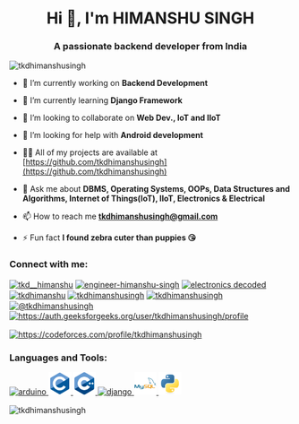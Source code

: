 <h1 align="center">Hi 👋, I'm HIMANSHU SINGH</h1>
<h3 align="center">A passionate backend developer from India</h3>
<p align="left"> <img src="https://komarev.com/ghpvc/?username=tkdhimanshusingh&label=Profile%20views&color=0e75b6&style=flat" alt="tkdhimanshusingh" /> </p>

- 🔭 I’m currently working on **Backend Development**

- 🌱 I’m currently learning **Django Framework**

- 👯 I’m looking to collaborate on **Web Dev., IoT and IIoT**

- 🤝 I’m looking for help with **Android development**

- 👨‍💻 All of my projects are available at [https://github.com/tkdhimanshusingh](https://github.com/tkdhimanshusingh)

- 💬 Ask me about **DBMS, Operating Systems, OOPs, Data Structures and Algorithms, Internet of Things(IoT), IIoT, Electronics & Electrical**

- 📫 How to reach me **tkdhimanshusingh@gmail.com**

- ⚡ Fun fact **I found zebra cuter than puppies 😘**

<h3 align="left">Connect with me:</h3>
<p align="left">
<a href="https://twitter.com/tkd__himanshu" target="blank"><img align="center" src="https://raw.githubusercontent.com/rahuldkjain/github-profile-readme-generator/master/src/images/icons/Social/twitter.svg" alt="tkd__himanshu" height="30" width="40" /></a>
<a href="https://linkedin.com/in/engineer-himanshu-singh" target="blank"><img align="center" src="https://raw.githubusercontent.com/rahuldkjain/github-profile-readme-generator/master/src/images/icons/Social/linked-in-alt.svg" alt="engineer-himanshu-singh" height="30" width="40" /></a>
<a href="https://www.youtube.com/channel/UCKvuuw6-M8vebCQbtB3z__Q" target="blank"><img align="center" src="https://raw.githubusercontent.com/rahuldkjain/github-profile-readme-generator/master/src/images/icons/Social/youtube.svg" alt="electronics decoded" height="30" width="40" /></a>
<a href="https://www.codechef.com/users/tkdhimanshu" target="blank"><img align="center" src="https://i.pinimg.com/564x/c5/d9/fc/c5d9fc1e18bcf039f464c2ab6cfb3eb6.jpg" alt="tkdhimanshu" height="30" width="40" /></a>
<a href="https://www.hackerrank.com/tkdhimanshusingh" target="blank"><img align="center" src="https://raw.githubusercontent.com/rahuldkjain/github-profile-readme-generator/master/src/images/icons/Social/hackerrank.svg" alt="tkdhimanshusingh" height="30" width="40" /></a>
<a href="https://www.leetcode.com/tkdhimanshusingh" target="blank"><img align="center" src="https://raw.githubusercontent.com/rahuldkjain/github-profile-readme-generator/master/src/images/icons/Social/leet-code.svg" alt="tkdhimanshusingh" height="30" width="40" /></a>
<a href="https://www.hackerearth.com/@tkdhimanshusingh" target="blank"><img align="center" src="https://pathrise-website-guide-wp.s3.us-west-1.amazonaws.com/guides/wp-content/uploads/2019/09/16223433/69745444_1387833178034603_2227354680902549504_n.jpg" alt="@tkdhimanshusingh" height="30" width="40" /></a>
<a href="https://auth.geeksforgeeks.org/user/https://auth.geeksforgeeks.org/user/tkdhimanshusingh/profile" target="blank"><img align="center" src="https://raw.githubusercontent.com/rahuldkjain/github-profile-readme-generator/master/src/images/icons/Social/geeks-for-geeks.svg" alt="https://auth.geeksforgeeks.org/user/tkdhimanshusingh/profile" height="30" width="40" /></a>
</p>
<a href="https://codeforces.com/profile/tkdhimanshusingh" target="blank"><img align="center" src="https://store-images.s-microsoft.com/image/apps.48094.14504742535903781.aedbca21-113a-48f4-b001-4204e73b22fc.503f883f-8339-4dc5-8609-81713a59281f" alt="https://codeforces.com/profile/tkdhimanshusingh" height="30" width="40" /></a>
</p>

<h3 align="left">Languages and Tools:</h3>
<p align="left"> <a href="https://www.arduino.cc/" target="_blank" rel="noreferrer"> <img src="https://cdn.worldvectorlogo.com/logos/arduino-1.svg" alt="arduino" width="40" height="40"/> </a> <a href="https://www.cprogramming.com/" target="_blank" rel="noreferrer"> <img src="https://raw.githubusercontent.com/devicons/devicon/master/icons/c/c-original.svg" alt="c" width="40" height="40"/> </a> <a href="https://www.w3schools.com/cpp/" target="_blank" rel="noreferrer"> <img src="https://raw.githubusercontent.com/devicons/devicon/master/icons/cplusplus/cplusplus-original.svg" alt="cplusplus" width="40" height="40"/> </a> <a href="https://www.djangoproject.com/" target="_blank" rel="noreferrer"> <img src="https://cdn.worldvectorlogo.com/logos/django.svg" alt="django" width="40" height="40"/> </a> <a href="https://www.mysql.com/" target="_blank" rel="noreferrer"> <img src="https://raw.githubusercontent.com/devicons/devicon/master/icons/mysql/mysql-original-wordmark.svg" alt="mysql" width="40" height="40"/> </a> <a href="https://www.python.org" target="_blank" rel="noreferrer"> <img src="https://raw.githubusercontent.com/devicons/devicon/master/icons/python/python-original.svg" alt="python" width="40" height="40"/> </a> </p>

<!--<p><img align="left" src="https://github-readme-stats.vercel.app/api/top-langs?username=tkdhimanshusingh&show_icons=true&locale=en&layout=compact" alt="tkdhimanshusingh" /></p>

<p>&nbsp;<img align="center" src="https://github-readme-stats.vercel.app/api?username=tkdhimanshusingh&show_icons=true&locale=en" alt="tkdhimanshusingh" /></p>-->

<p><img align="center" src="https://github-readme-streak-stats.herokuapp.com/?user=tkdhimanshusingh&" alt="tkdhimanshusingh" /></p>

